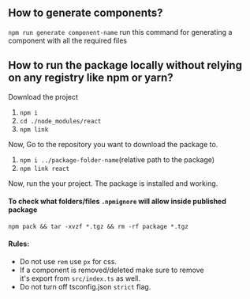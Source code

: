 ## How to generate components?

`npm run generate component-name` run this command for generating a component with all the required files

## How to run the package locally without relying on any registry like npm or yarn?

Download the project

1. `npm i`
2. `cd ./node_modules/react`
3. `npm link`

Now, Go to the repository you want to download the package to.

1. `npm i ../package-folder-name`(relative path to the package)
2. `npm link react`

Now, run the your project. The package is installed and working.

#### To check what folders/files `.npmignore` will allow inside published package

`npm pack && tar -xvzf *.tgz && rm -rf package *.tgz`

#### Rules:

- Do not use `rem` use `px` for css.
- If a component is removed/deleted make sure to remove \
  it's export from `src/index.ts` as well.
- Do not turn off tsconfig.json `strict` flag.
